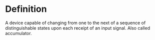 # Definition

A device capable of changing from one to the next of a sequence of
distinguishable states upon each receipt of an input signal. Also called
accumulator.
